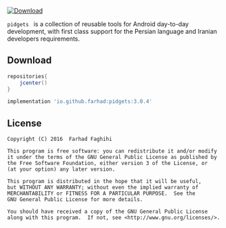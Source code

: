 

[![Download](https://api.bintray.com/packages/farhad/maven/pidgets/images/download.svg)](https://bintray.com/farhad/maven/pidgets/_latestVersion)

`pidgets ` is a collection of reusable tools for Android day-to-day development, with first class support for the Persian language and Iranian developers requirements.

## Download
```groovy
repositories{
	jcenter()
}

implementation 'io.github.farhad:pidgets:3.0.4'
```
## License

    Copyright (C) 2016  Farhad Faghihi

    This program is free software: you can redistribute it and/or modify
    it under the terms of the GNU General Public License as published by
    the Free Software Foundation, either version 3 of the License, or
    (at your option) any later version.

    This program is distributed in the hope that it will be useful,
    but WITHOUT ANY WARRANTY; without even the implied warranty of
    MERCHANTABILITY or FITNESS FOR A PARTICULAR PURPOSE.  See the
    GNU General Public License for more details.

    You should have received a copy of the GNU General Public License
    along with this program.  If not, see <http://www.gnu.org/licenses/>.
